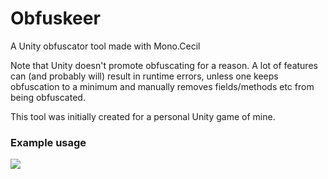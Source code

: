 # Obfuskeer
A Unity obfuscator tool made with Mono.Cecil

Note that Unity doesn't promote obfuscating for a reason. A lot of features can (and probably will) result in runtime errors, unless one keeps obfuscation to a minimum and manually removes fields/methods etc from being obfuscated.

This tool was initially created for a personal Unity game of mine.

### Example usage

![](https://media.giphy.com/media/0eXISG8GQiK3Wu9mxh/giphy.gif?cid=790b7611e58593a2ef57975f1486d1e0f9f851373e9f12ab&rid=giphy.gif&ct=g)
